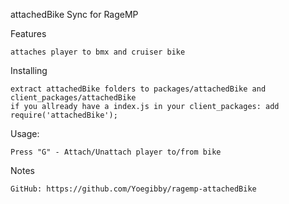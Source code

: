 
attachedBike Sync for RageMP


 Features

    attaches player to bmx and cruiser bike

 
Installing

    extract attachedBike folders to packages/attachedBike and client_packages/attachedBike
    if you allready have a index.js in your client_packages: add require('attachedBike');
  
  
Usage:

    Press "G" - Attach/Unattach player to/from bike
    

Notes

    GitHub: https://github.com/Yoegibby/ragemp-attachedBike


  
